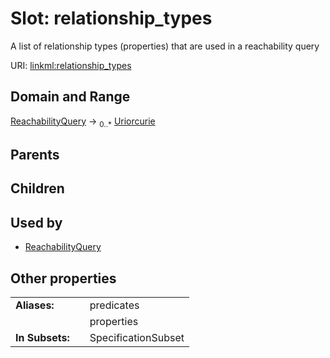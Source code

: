 
# Slot: relationship_types

A list of relationship types (properties) that are used in a reachability query

URI: [linkml:relationship_types](https://w3id.org/linkml/relationship_types)


## Domain and Range

[ReachabilityQuery](ReachabilityQuery.md) &#8594;  <sub>0..\*</sub> [Uriorcurie](types/Uriorcurie.md)

## Parents


## Children


## Used by

 * [ReachabilityQuery](ReachabilityQuery.md)

## Other properties

|  |  |  |
| --- | --- | --- |
| **Aliases:** | | predicates |
|  | | properties |
| **In Subsets:** | | SpecificationSubset |
